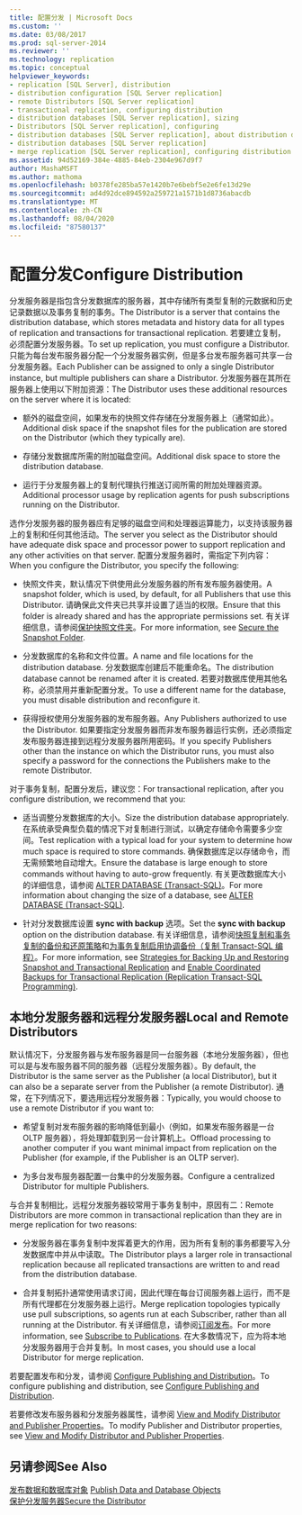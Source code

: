```yaml
---
title: 配置分发 | Microsoft Docs
ms.custom: ''
ms.date: 03/08/2017
ms.prod: sql-server-2014
ms.reviewer: ''
ms.technology: replication
ms.topic: conceptual
helpviewer_keywords:
- replication [SQL Server], distribution
- distribution configuration [SQL Server replication]
- remote Distributors [SQL Server replication]
- transactional replication, configuring distribution
- distribution databases [SQL Server replication], sizing
- Distributors [SQL Server replication], configuring
- distribution databases [SQL Server replication], about distribution databases
- distribution databases [SQL Server replication]
- merge replication [SQL Server replication], configuring distribution
ms.assetid: 94d52169-384e-4885-84eb-2304e967d9f7
author: MashaMSFT
ms.author: mathoma
ms.openlocfilehash: b0378fe285ba57e1420b7e6bebf5e2e6fe13d29e
ms.sourcegitcommit: ad4d92dce894592a259721a1571b1d8736abacdb
ms.translationtype: MT
ms.contentlocale: zh-CN
ms.lasthandoff: 08/04/2020
ms.locfileid: "87580137"
---
```

# <a name="configure-distribution"></a><span data-ttu-id="fcd0a-102">配置分发</span><span class="sxs-lookup"><span data-stu-id="fcd0a-102">Configure Distribution</span></span>
  <span data-ttu-id="fcd0a-103">分发服务器是指包含分发数据库的服务器，其中存储所有类型复制的元数据和历史记录数据以及事务复制的事务。</span><span class="sxs-lookup"><span data-stu-id="fcd0a-103">The Distributor is a server that contains the distribution database, which stores metadata and history data for all types of replication and transactions for transactional replication.</span></span> <span data-ttu-id="fcd0a-104">若要建立复制，必须配置分发服务器。</span><span class="sxs-lookup"><span data-stu-id="fcd0a-104">To set up replication, you must configure a Distributor.</span></span> <span data-ttu-id="fcd0a-105">只能为每台发布服务器分配一个分发服务器实例，但是多台发布服务器可共享一台分发服务器。</span><span class="sxs-lookup"><span data-stu-id="fcd0a-105">Each Publisher can be assigned to only a single Distributor instance, but multiple publishers can share a Distributor.</span></span> <span data-ttu-id="fcd0a-106">分发服务器在其所在服务器上使用以下附加资源：</span><span class="sxs-lookup"><span data-stu-id="fcd0a-106">The Distributor uses these additional resources on the server where it is located:</span></span>  
  
-   <span data-ttu-id="fcd0a-107">额外的磁盘空间，如果发布的快照文件存储在分发服务器上（通常如此）。</span><span class="sxs-lookup"><span data-stu-id="fcd0a-107">Additional disk space if the snapshot files for the publication are stored on the Distributor (which they typically are).</span></span>  
  
-   <span data-ttu-id="fcd0a-108">存储分发数据库所需的附加磁盘空间。</span><span class="sxs-lookup"><span data-stu-id="fcd0a-108">Additional disk space to store the distribution database.</span></span>  
  
-   <span data-ttu-id="fcd0a-109">运行于分发服务器上的复制代理执行推送订阅所需的附加处理器资源。</span><span class="sxs-lookup"><span data-stu-id="fcd0a-109">Additional processor usage by replication agents for push subscriptions running on the Distributor.</span></span>  
  
 <span data-ttu-id="fcd0a-110">选作分发服务器的服务器应有足够的磁盘空间和处理器运算能力，以支持该服务器上的复制和任何其他活动。</span><span class="sxs-lookup"><span data-stu-id="fcd0a-110">The server you select as the Distributor should have adequate disk space and processor power to support replication and any other activities on that server.</span></span> <span data-ttu-id="fcd0a-111">配置分发服务器时，需指定下列内容：</span><span class="sxs-lookup"><span data-stu-id="fcd0a-111">When you configure the Distributor, you specify the following:</span></span>  
  
-   <span data-ttu-id="fcd0a-112">快照文件夹，默认情况下供使用此分发服务器的所有发布服务器使用。</span><span class="sxs-lookup"><span data-stu-id="fcd0a-112">A snapshot folder, which is used, by default, for all Publishers that use this Distributor.</span></span> <span data-ttu-id="fcd0a-113">请确保此文件夹已共享并设置了适当的权限。</span><span class="sxs-lookup"><span data-stu-id="fcd0a-113">Ensure that this folder is already shared and has the appropriate permissions set.</span></span> <span data-ttu-id="fcd0a-114">有关详细信息，请参阅[保护快照文件夹](security/secure-the-snapshot-folder.md)。</span><span class="sxs-lookup"><span data-stu-id="fcd0a-114">For more information, see [Secure the Snapshot Folder](security/secure-the-snapshot-folder.md).</span></span>  
  
-   <span data-ttu-id="fcd0a-115">分发数据库的名称和文件位置。</span><span class="sxs-lookup"><span data-stu-id="fcd0a-115">A name and file locations for the distribution database.</span></span> <span data-ttu-id="fcd0a-116">分发数据库创建后不能重命名。</span><span class="sxs-lookup"><span data-stu-id="fcd0a-116">The distribution database cannot be renamed after it is created.</span></span> <span data-ttu-id="fcd0a-117">若要对数据库使用其他名称，必须禁用并重新配置分发。</span><span class="sxs-lookup"><span data-stu-id="fcd0a-117">To use a different name for the database, you must disable distribution and reconfigure it.</span></span>  
  
-   <span data-ttu-id="fcd0a-118">获得授权使用分发服务器的发布服务器。</span><span class="sxs-lookup"><span data-stu-id="fcd0a-118">Any Publishers authorized to use the Distributor.</span></span> <span data-ttu-id="fcd0a-119">如果要指定分发服务器而非发布服务器运行实例，还必须指定发布服务器连接到远程分发服务器所用密码。</span><span class="sxs-lookup"><span data-stu-id="fcd0a-119">If you specify Publishers other than the instance on which the Distributor runs, you must also specify a password for the connections the Publishers make to the remote Distributor.</span></span>  
  
 <span data-ttu-id="fcd0a-120">对于事务复制，配置分发后，建议您：</span><span class="sxs-lookup"><span data-stu-id="fcd0a-120">For transactional replication, after you configure distribution, we recommend that you:</span></span>  
  
-   <span data-ttu-id="fcd0a-121">适当调整分发数据库的大小。</span><span class="sxs-lookup"><span data-stu-id="fcd0a-121">Size the distribution database appropriately.</span></span> <span data-ttu-id="fcd0a-122">在系统承受典型负载的情况下对复制进行测试，以确定存储命令需要多少空间。</span><span class="sxs-lookup"><span data-stu-id="fcd0a-122">Test replication with a typical load for your system to determine how much space is required to store commands.</span></span> <span data-ttu-id="fcd0a-123">确保数据库足以存储命令，而无需频繁地自动增大。</span><span class="sxs-lookup"><span data-stu-id="fcd0a-123">Ensure the database is large enough to store commands without having to auto-grow frequently.</span></span> <span data-ttu-id="fcd0a-124">有关更改数据库大小的详细信息，请参阅 [ALTER DATABASE (Transact-SQL)](/sql/t-sql/statements/alter-database-transact-sql)。</span><span class="sxs-lookup"><span data-stu-id="fcd0a-124">For more information about changing the size of a database, see [ALTER DATABASE &#40;Transact-SQL&#41;](/sql/t-sql/statements/alter-database-transact-sql).</span></span>  
  
-   <span data-ttu-id="fcd0a-125">针对分发数据库设置 **sync with backup** 选项。</span><span class="sxs-lookup"><span data-stu-id="fcd0a-125">Set the **sync with backup** option on the distribution database.</span></span> <span data-ttu-id="fcd0a-126">有关详细信息，请参阅[快照复制和事务复制的备份和还原策略](administration/strategies-for-backing-up-and-restoring-snapshot-and-transactional-replication.md)和[为事务复制启用协调备份（复制 Transact-SQL 编程）](administration/enable-coordinated-backups-for-transactional-replication.md)。</span><span class="sxs-lookup"><span data-stu-id="fcd0a-126">For more information, see [Strategies for Backing Up and Restoring Snapshot and Transactional Replication](administration/strategies-for-backing-up-and-restoring-snapshot-and-transactional-replication.md) and [Enable Coordinated Backups for Transactional Replication &#40;Replication Transact-SQL Programming&#41;](administration/enable-coordinated-backups-for-transactional-replication.md).</span></span>  
  
## <a name="local-and-remote-distributors"></a><span data-ttu-id="fcd0a-127">本地分发服务器和远程分发服务器</span><span class="sxs-lookup"><span data-stu-id="fcd0a-127">Local and Remote Distributors</span></span>  
 <span data-ttu-id="fcd0a-128">默认情况下，分发服务器与发布服务器是同一台服务器（本地分发服务器），但也可以是与发布服务器不同的服务器（远程分发服务器）。</span><span class="sxs-lookup"><span data-stu-id="fcd0a-128">By default, the Distributor is the same server as the Publisher (a local Distributor), but it can also be a separate server from the Publisher (a remote Distributor).</span></span> <span data-ttu-id="fcd0a-129">通常，在下列情况下，要选用远程分发服务器：</span><span class="sxs-lookup"><span data-stu-id="fcd0a-129">Typically, you would choose to use a remote Distributor if you want to:</span></span>  
  
-   <span data-ttu-id="fcd0a-130">希望复制对发布服务器的影响降低到最小（例如，如果发布服务器是一台 OLTP 服务器），将处理卸载到另一台计算机上。</span><span class="sxs-lookup"><span data-stu-id="fcd0a-130">Offload processing to another computer if you want minimal impact from replication on the Publisher (for example, if the Publisher is an OLTP server).</span></span>  
  
-   <span data-ttu-id="fcd0a-131">为多台发布服务器配置一台集中的分发服务器。</span><span class="sxs-lookup"><span data-stu-id="fcd0a-131">Configure a centralized Distributor for multiple Publishers.</span></span>  
  
 <span data-ttu-id="fcd0a-132">与合并复制相比，远程分发服务器较常用于事务复制中，原因有二：</span><span class="sxs-lookup"><span data-stu-id="fcd0a-132">Remote Distributors are more common in transactional replication than they are in merge replication for two reasons:</span></span>  
  
-   <span data-ttu-id="fcd0a-133">分发服务器在事务复制中发挥着更大的作用，因为所有复制的事务都要写入分发数据库中并从中读取。</span><span class="sxs-lookup"><span data-stu-id="fcd0a-133">The Distributor plays a larger role in transactional replication because all replicated transactions are written to and read from the distribution database.</span></span>  
  
-   <span data-ttu-id="fcd0a-134">合并复制拓扑通常使用请求订阅，因此代理在每台订阅服务器上运行，而不是所有代理都在分发服务器上运行。</span><span class="sxs-lookup"><span data-stu-id="fcd0a-134">Merge replication topologies typically use pull subscriptions, so agents run at each Subscriber, rather than all running at the Distributor.</span></span> <span data-ttu-id="fcd0a-135">有关详细信息，请参阅[订阅发布](subscribe-to-publications.md)。</span><span class="sxs-lookup"><span data-stu-id="fcd0a-135">For more information, see [Subscribe to Publications](subscribe-to-publications.md).</span></span> <span data-ttu-id="fcd0a-136">在大多数情况下，应为将本地分发服务器用于合并复制。</span><span class="sxs-lookup"><span data-stu-id="fcd0a-136">In most cases, you should use a local Distributor for merge replication.</span></span>  
  
 <span data-ttu-id="fcd0a-137">若要配置发布和分发，请参阅 [Configure Publishing and Distribution](configure-publishing-and-distribution.md)。</span><span class="sxs-lookup"><span data-stu-id="fcd0a-137">To configure publishing and distribution, see [Configure Publishing and Distribution](configure-publishing-and-distribution.md).</span></span>  
  
 <span data-ttu-id="fcd0a-138">若要修改发布服务器和分发服务器属性，请参阅 [View and Modify Distributor and Publisher Properties](view-and-modify-distributor-and-publisher-properties.md)。</span><span class="sxs-lookup"><span data-stu-id="fcd0a-138">To modify Publisher and Distributor properties, see [View and Modify Distributor and Publisher Properties](view-and-modify-distributor-and-publisher-properties.md).</span></span>  
  
## <a name="see-also"></a><span data-ttu-id="fcd0a-139">另请参阅</span><span class="sxs-lookup"><span data-stu-id="fcd0a-139">See Also</span></span>  
 <span data-ttu-id="fcd0a-140">[发布数据和数据库对象](publish/publish-data-and-database-objects.md) </span><span class="sxs-lookup"><span data-stu-id="fcd0a-140">[Publish Data and Database Objects](publish/publish-data-and-database-objects.md) </span></span>  
 [<span data-ttu-id="fcd0a-141">保护分发服务器</span><span class="sxs-lookup"><span data-stu-id="fcd0a-141">Secure the Distributor</span></span>](security/secure-the-distributor.md)  
  
  
